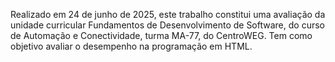 Realizado em 24 de junho de 2025, este trabalho constitui uma avaliação da unidade curricular Fundamentos de Desenvolvimento de Software, do curso de Automação e Conectividade, turma MA-77, do CentroWEG. Tem como objetivo avaliar o desempenho na programação em HTML.

